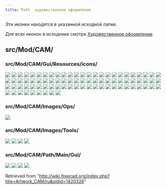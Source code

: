 ```yaml
---
title: Path  художественное оформление
---
```

Эти иконки находятся в указанной исходной папке.

Для всех иконок в исходнике смотри [Художественное оформление](/Artwork/ru "Artwork/ru").

## src/Mod/CAM/

### src/Mod/CAM/Gui/Resources/icons/

![](/images/Arrow-ccw.svg)
![](/images/Arrow-cw.svg)
![](/images/Arrow-down.svg)
![](/images/Arrow-left.svg)
![](/images/Arrow-left-down.svg)
![](/images/Arrow-left-up.svg)
![](/images/Arrow-right.svg)
![](/images/Arrow-right-down.svg)
![](/images/Arrow-right-up.svg)
![](/images/Arrow-up.svg)
![](/images/CAM_3DPocket.svg)
![](/images/CAM_3DSurface.svg)
![](/images/CAM_Adaptive.svg)
![](/images/CAM_Area.svg)
![](/images/CAM_Area_View.svg)
![](/images/CAM_Area_Workplane.svg)
![](/images/CAM_Array.svg)
![](/images/CAM_BaseGeometry.svg)
![](/images/CAM_BFastForward.svg)
![](/images/CAM_BPause.svg)
![](/images/CAM_BPlay.svg)
![](/images/CAM_BStep.svg)
![](/images/CAM_BStop.svg)
![](/images/CAM_Camotics.svg)
![](/images/CAM_Comment.svg)
![](/images/CAM_Compound.svg)
![](/images/CAM_Copy.svg)
![](/images/CAM_Custom.svg)
![](/images/CAM_Datums.svg)
![](/images/CAM_Deburr.svg)
![](/images/CAM_Depths.svg)
![](/images/CAM_Dressup.svg)
![](/images/CAM_Drilling.svg)
![](/images/CAM_Engrave.svg)
![](/images/CAM_ExportTemplate.svg)
![](/images/CAM_Face.svg)
![](/images/CAM_FacePocket.svg)
![](/images/CAM_FaceProfile.svg)
![](/images/CAM_Heights.svg)
![](/images/CAM_Helix.svg)
![](/images/CAM_InactiveOp.svg)
![](/images/CAM_Inspect.svg)
![](/images/CAM_Job.svg)
![](/images/CAM_LengthOffset.svg)
![](/images/CAM_Machine.svg)
![](/images/CAM_Machine_test1.svg)
![](/images/CAM_MachineLathe.svg)
![](/images/CAM_MachineMill.svg)
![](/images/CAM_OpActive.svg)
![](/images/CAM_OpCopy.svg)
![](/images/CAM_OperationA.svg)
![](/images/CAM_OperationB.svg)
![](/images/CAM_Pocket.svg)
![](/images/CAM_Post.svg)
![](/images/CAM_Probe.svg)
![](/images/CAM_Profile.svg)
![](/images/CAM_Profile_Edges.svg)
![](/images/CAM_Profile_Face.svg)
![](/images/CAM_Sanity.svg)
![](/images/CAM_SelectLoop.svg)
![](/images/CAM_SetupSheet.svg)
![](/images/CAM_Shape.svg)
![](/images/CAM_SimpleCopy.svg)
![](/images/CAM_Simulator.svg)
![](/images/CAM_SimulatorGL.svg)
![](/images/CAM_Slot.svg)
![](/images/CAM_Speed.svg)
![](/images/CAM_Stop.svg)
![](/images/CAM_Tags.svg)
![](/images/CAM_ThreadMilling.svg)
![](/images/CAM_ToolBit.svg)
![](/images/CAM_ToolChange.svg)
![](/images/CAM_ToolController.svg)
![](/images/CAM_ToolDuplicate.svg)
![](/images/CAM_Toolpath.svg)
![](/images/CAM_ToolTable.svg)
![](/images/CAM_Vcarve.svg)
![](/images/CAM_Waterline.svg)
![](/images/CAMWorkbench.svg)
![](/images/Edge-join-miter.svg)
![](/images/Edge-join-miter-not.svg)
![](/images/Edge-join-round.svg)
![](/images/Edge-join-round-not.svg)
![](/images/Preferences-cam.svg)

### src/Mod/CAM/Images/Ops/

![](/images/Chamfer.svg)

### src/Mod/CAM/Images/Tools/

![](/images/Drill.svg)
![](/images/Endmill.svg)
![](/images/Reamer.svg)
![](/images/V-bit.svg)

### src/Mod/CAM/Path/Main/Gui/

![](/images/Sanity_Bulb.svg)
![](/images/Sanity_Caution.svg)
![](/images/Sanity_Note.svg)
![](/images/Sanity_Warning.svg)

Retrieved from "<http://wiki.freecad.org/index.php?title=Artwork_CAM/ru&oldid=1420326>"